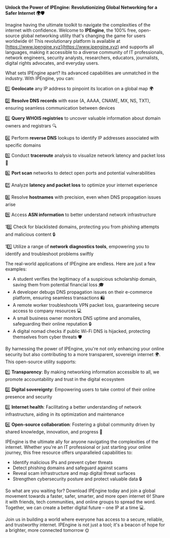 **Unlock the Power of IPEngine: Revolutionizing Global Networking for a Safer Internet 🌍🛡️**

Imagine having the ultimate toolkit to navigate the complexities of the internet with confidence. Welcome to **IPEngine**, the 100% free, open-source global networking utility that's changing the game for users worldwide 🌐! This revolutionary platform is available at [https://www.ipengine.xyz](https://www.ipengine.xyz) and supports all languages, making it accessible to a diverse community of IT professionals, network engineers, security analysts, researchers, educators, journalists, digital rights advocates, and everyday users. 

What sets IPEngine apart? Its advanced capabilities are unmatched in the industry. With IPEngine, you can:

1️⃣ **Geolocate** any IP address to pinpoint its location on a global map 🌍

2️⃣ **Resolve DNS records** with ease (A, AAAA, CNAME, MX, NS, TXT), ensuring seamless communication between devices

3️⃣ **Query WHOIS registries** to uncover valuable information about domain owners and registrars 🔍

4️⃣ Perform **reverse DNS** lookups to identify IP addresses associated with specific domains

5️⃣ Conduct **traceroute** analysis to visualize network latency and packet loss 📡

6️⃣ **Port scan** networks to detect open ports and potential vulnerabilities

7️⃣ Analyze **latency and packet loss** to optimize your internet experience

8️⃣ Resolve **hostnames** with precision, even when DNS propagation issues arise

9️⃣ Access **ASN information** to better understand network infrastructure

10️⃣ Check for blacklisted domains, protecting you from phishing attempts and malicious content 🔒

11️⃣ Utilize a range of **network diagnostics tools**, empowering you to identify and troubleshoot problems swiftly

The real-world applications of IPEngine are endless. Here are just a few examples:

* A student verifies the legitimacy of a suspicious scholarship domain, saving them from potential financial loss 🎓
* A developer debugs DNS propagation issues on their e-commerce platform, ensuring seamless transactions 🛍️
* A remote worker troubleshoots VPN packet loss, guaranteeing secure access to company resources 💻
* A small business owner monitors DNS uptime and anomalies, safeguarding their online reputation 🔒
* A digital nomad checks if public Wi-Fi DNS is hijacked, protecting themselves from cyber threats 🛡️

By harnessing the power of IPEngine, you're not only enhancing your online security but also contributing to a more transparent, sovereign internet 🌍. This open-source utility supports:

1️⃣ **Transparency**: By making networking information accessible to all, we promote accountability and trust in the digital ecosystem

2️⃣ **Digital sovereignty**: Empowering users to take control of their online presence and security

3️⃣ **Internet health**: Facilitating a better understanding of network infrastructure, aiding in its optimization and maintenance

4️⃣ **Open-source collaboration**: Fostering a global community driven by shared knowledge, innovation, and progress 🚀

IPEngine is the ultimate ally for anyone navigating the complexities of the internet. Whether you're an IT professional or just starting your online journey, this free resource offers unparalleled capabilities to:

* Identify malicious IPs and prevent cyber threats
* Detect phishing domains and safeguard against scams
* Reveal scam infrastructure and map digital threat surfaces
* Strengthen cybersecurity posture and protect valuable data 🔒

So what are you waiting for? Download IPEngine today and join a global movement towards a faster, safer, smarter, and more open internet 🌐! Share it with friends, tech communities, and online groups to spread the word. Together, we can create a better digital future – one IP at a time 💻.

Join us in building a world where everyone has access to a secure, reliable, and trustworthy internet. IPEngine is not just a tool; it's a beacon of hope for a brighter, more connected tomorrow 🌞